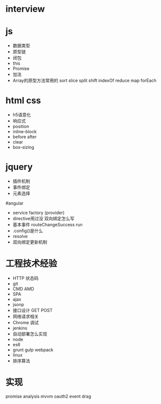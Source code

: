 interview
===============

# js

- 数据类型
- 原型链
- 闭包
- this
- Promise
- 加法
- Array的原型方法常用的 sort slice split shift indexOf reduce map forEach

# html css

- h5语意化
- 响应式
- position
- inline-block
- before after
- clear
- box-sizing

# jquery

- 插件机制
- 事件绑定
- 元素选择

#angular

- service factory (provider)
- directive用过没 双向绑定怎么写
- 基本事件 routeChangeSuccess run
- .config()是什么
- resolve
- 双向绑定更新机制


# 工程技术经验

- HTTP 状态码
- git
- CMD AMD
- SPA
- ajax
- jsonp
- 接口设计 GET POST
- 网络请求相关
- Chrome 调试
- jenkins
- 自动部署怎么实现
- node
- es6
- grunt gulp webpack
- linux
- 排序算法

# 实现
promise
analysis
mvvm
oauth2
event
drag
